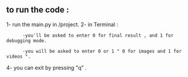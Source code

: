 to run the code : 
-------------------
1- run the main.py in /project.
2- in Terminal :

          -you'll be asked to enter 0 for final result , and 1 for debugging mode.
          
          -you will be asked to enter 0 or 1 " 0 for images and 1 for videos ". 
          

4- you can exit by pressing "q" .

